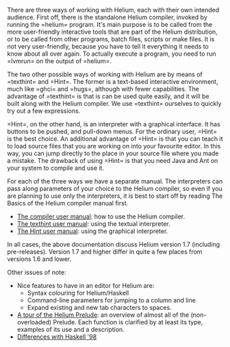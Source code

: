 There are three ways of working with Helium, each with their own intended audience. First off, there is the standalone
Helium compiler, invoked by running the =helium= program. It's main purpose is to be called from
the more user-friendly interactive tools that are part of the Helium distribution, or to be called from other programs,
batch files, scripts or make files. It is not very user-friendly, because you have to tell it everything it needs to know about all
over again. To actually execute a program, you need to run =lvmrun= on the output of =helium=.

The two other possible ways of working with Helium are by means of =texthint= and =Hint=.
The former is a text-based interactive environment, much like =ghci= and =hugs=, although
with fewer capabilities. The advantage of =texthint= is that is can be used quite easily, and it will be built
along with the Helium compiler. We use =texthint= ourselves to quickly try out a few expressions.

=Hint=, on the other hand, is an interpreter with a graphical interface. It has buttons to be pushed, and pull-down menus.
For the ordinary user, =Hint= is the best choice. An additional advantage of =Hint= is that you can teach it to load
source files that you are working on into your favourite editor. In this way, you can jump directly to the place in your
source file where you made a mistake. The drawback of using =Hint= is that you need Java and Ant on your system to compile
and use it.

For each of the three ways we have a separate manual. The interpreters can pass along parameters of your choice
to the Helium compiler, so even if you are planning to use only the interpreters, it is best to start off by reading
The Basics of the Helium compiler manual first.

   * [The compiler user manual](COMPILERMANUAL.md): how to use the Helium compiler.
   * [The texthint user manual](TEXTHINT.md): using the textual interpreter.
   * [The Hint user manual](HINT.md): using the graphical interpreter.

In all cases, the above documentation discuss Helium version 1.7 (including pre-releases). Version 1.7 and higher
differ in quite a few places from versions 1.6 and lower.

Other issues of note:
   * Nice features to have in an editor for Helium are:
      * Syntax colouring for Helium/Haskell
      * Command-line parameters for jumping to a column and line
      * Expand existing and new tab characters to spaces. 
   * [A tour of the Helium Prelude](TOUROFTHEPRELUDE.md): an overview of almost all of the (non-overloaded) Prelude. Each function is clarified by at least its type, examples of its use and a description.
   * [Differences with Haskell '98](DIFFERENCESWITHHASKELL98.md)
